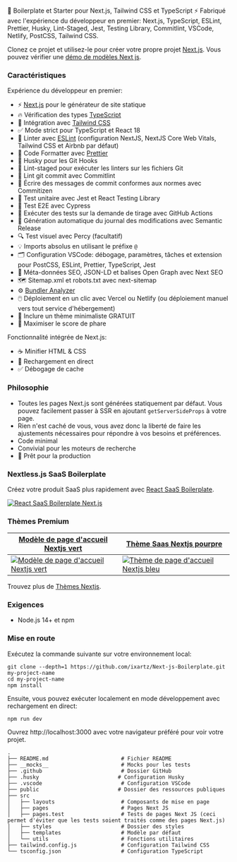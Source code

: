 

🚀 Boilerplate et Starter pour Next.js, Tailwind CSS et TypeScript ⚡️ Fabriqué avec l'expérience du développeur en premier: Next.js, TypeScript, ESLint, Prettier, Husky, Lint-Staged, Jest, Testing Library, Commitlint, VSCode, Netlify, PostCSS, Tailwind CSS.

Clonez ce projet et utilisez-le pour créer votre propre projet [Next.js](https://nextjs.org). Vous pouvez vérifier une [démo de modèles Next js](https://creativedesignsguru.com/demo/Nextjs-Boilerplate/).

### Caractéristiques

Expérience du développeur en premier:

- ⚡ [Next.js](https://nextjs.org) pour le générateur de site statique
- 🔥 Vérification des types [TypeScript](https://www.typescriptlang.org)
- 💎 Intégration avec [Tailwind CSS](https://tailwindcss.com)
- ✅ Mode strict pour TypeScript et React 18
- 📏 Linter avec [ESLint](https://eslint.org) (configuration NextJS, NextJS Core Web Vitals, Tailwind CSS et Airbnb par défaut)
- 💖 Code Formatter avec [Prettier](https://prettier.io)
- 🦊 Husky pour les Git Hooks
- 🚫 Lint-staged pour exécuter les linters sur les fichiers Git
- 🚓 Lint git commit avec Commitlint
- 📓 Écrire des messages de commit conformes aux normes avec Commitizen
- 🦺 Test unitaire avec Jest et React Testing Library
- 🧪 Test E2E avec Cypress
- 👷 Exécuter des tests sur la demande de tirage avec GitHub Actions
- 🎁 Génération automatique du journal des modifications avec Semantic Release
- 🔍 Test visuel avec Percy (facultatif)
- 💡 Imports absolus en utilisant le préfixe `@`
- 🗂 Configuration VSCode: débogage, paramètres, tâches et extension pour PostCSS, ESLint, Prettier, TypeScript, Jest
- 🤖 Méta-données SEO, JSON-LD et balises Open Graph avec Next SEO
- 🗺️ Sitemap.xml et robots.txt avec next-sitemap
- ⚙️ [Bundler Analyzer](https://www.npmjs.com/package/@next/bundle-analyzer)
- 🖱️ Déploiement en un clic avec Vercel ou Netlify (ou déploiement manuel vers tout service d'hébergement)
- 🌈 Inclure un thème minimaliste GRATUIT
- 💯 Maximiser le score de phare

Fonctionnalité intégrée de Next.js:

- ☕ Minifier HTML & CSS
- 💨 Rechargement en direct
- ✅ Débogage de cache

### Philosophie

- Toutes les pages Next.js sont générées statiquement par défaut. Vous pouvez facilement passer à SSR en ajoutant `getServerSideProps` à votre page.
- Rien n'est caché de vous, vous avez donc la liberté de faire les ajustements nécessaires pour répondre à vos besoins et préférences.
- Code minimal
- Convivial pour les moteurs de recherche
- 🚀 Prêt pour la production

### Nextless.js SaaS Boilerplate

Créez votre produit SaaS plus rapidement avec [React SaaS Boilerplate](https://nextlessjs.com).

[![React SaaS Boilerplate Next.js](https://creativedesignsguru.com/assets/images/themes/next-js-saas-starter-kit.jpg)](https://nextlessjs.com)

### Thèmes Premium

| [Modèle de page d'accueil Nextjs vert](https://creativedesignsguru.com/landing-green-modern-nextjs-theme/) | [Thème Saas Nextjs pourpre](https://creativedesignsguru.com/landing-purple-modern-react-theme/) |
| --- | --- |
| [![Modèle de page d'accueil Nextjs vert](https://creativedesignsguru.com/assets/images/themes/landing-green-modern-nextjs-theme-xs.png)](https://creativedesignsguru.com/landing-green-modern-nextjs-theme/) | [![Thème de page d'accueil Nextjs bleu](https://creativedesignsguru.com/assets/images/themes/landing-blue-modern-nextjs-theme-xs.png)](https://creativedesignsguru.com/landing-blue-modern-react-theme/) |

Trouvez plus de [Thèmes Nextjs](https://creativedesignsguru.com/category/nextjs/).

### Exigences

- Node.js 14+ et npm

### Mise en route

Exécutez la commande suivante sur votre environnement local:

```shell
git clone --depth=1 https://github.com/ixartz/Next-js-Boilerplate.git my-project-name
cd my-project-name
npm install
```

Ensuite, vous pouvez exécuter localement en mode développement avec rechargement en direct:

```shell
npm run dev
```

Ouvrez http://localhost:3000 avec votre navigateur préféré pour voir votre projet.

```shell
.
├── README.md                       # Fichier README
├── __mocks__                       # Mocks pour les tests
├── .github                         # Dossier GitHub
├── .husky                         # Configuration Husky
├── .vscode                         # Configuration VSCode
├── public                         # Dossier des ressources publiques
├── src
│   ├── layouts                     # Composants de mise en page
│   ├── pages                       # Pages Next JS
│   ├── pages.test                  # Tests de pages Next JS (ceci permet d'éviter que les tests soient traités comme des pages Next.js)
│   ├── styles                      # Dossier des styles
│   ├── templates                   # Modèle par défaut
│   └── utils                       # Fonctions utilitaires
├── tailwind.config.js              # Configuration Tailwind CSS
└── tsconfig.json                   # Configuration TypeScript
```